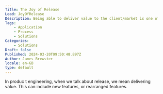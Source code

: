 ```yaml
---
Title: The Joy of Release
Lead: JoyOfRelease
Description: Being able to deliver value to the client/market is one of the main metrics that shows success in projects and products
Tags:
    - Application
    - Process
    - Solutions
Categories:
    - Solutions
Draft: false
Published: 2024-03-20T09:50:48.897Z
Author: James Brewster
locale: en-GB
type: default
---
```


In produc t engineering, when we talk about release, we mean delivering value. This can include new features, or rearranged features.

